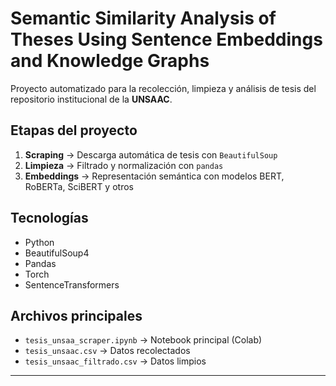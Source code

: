 # Semantic Similarity Analysis of Theses Using  Sentence Embeddings and Knowledge Graphs

Proyecto automatizado para la recolección, limpieza y análisis de tesis del repositorio institucional de la **UNSAAC**.

## Etapas del proyecto
1. **Scraping** → Descarga automática de tesis con `BeautifulSoup`  
2. **Limpieza** → Filtrado y normalización con `pandas`  
3. **Embeddings** → Representación semántica con modelos BERT, RoBERTa, SciBERT y otros  

## Tecnologías
- Python
- BeautifulSoup4
- Pandas
- Torch
- SentenceTransformers

## Archivos principales
- `tesis_unsaa_scraper.ipynb` → Notebook principal (Colab)
- `tesis_unsaac.csv` → Datos recolectados
- `tesis_unsaac_filtrado.csv` → Datos limpios

---

